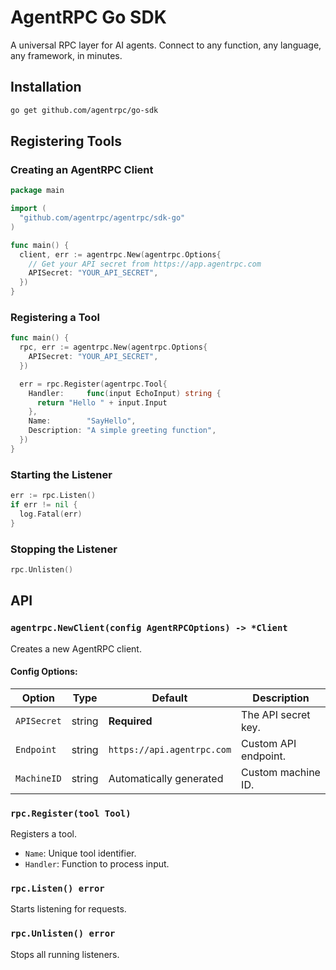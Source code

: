 # AgentRPC Go SDK

A universal RPC layer for AI agents. Connect to any function, any language, any framework, in minutes.

## Installation

```sh
go get github.com/agentrpc/go-sdk
```

## Registering Tools

### Creating an AgentRPC Client

```go
package main

import (
  "github.com/agentrpc/agentrpc/sdk-go"
)

func main() {
  client, err := agentrpc.New(agentrpc.Options{
    // Get your API secret from https://app.agentrpc.com
    APISecret: "YOUR_API_SECRET",
  })
}
```

### Registering a Tool

```go
func main() {
  rpc, err := agentrpc.New(agentrpc.Options{
    APISecret: "YOUR_API_SECRET",
  })

  err = rpc.Register(agentrpc.Tool{
    Handler:     func(input EchoInput) string {
      return "Hello " + input.Input
    },
    Name:        "SayHello",
    Description: "A simple greeting function",
  })
}
```

### Starting the Listener

```go
err := rpc.Listen()
if err != nil {
  log.Fatal(err)
}
```

### Stopping the Listener

```go
rpc.Unlisten()
```

## API

### `agentrpc.NewClient(config AgentRPCOptions) -> *Client`

Creates a new AgentRPC client.

#### Config Options:

| Option       | Type   | Default                    | Description          |
|-------------|--------|----------------------------|----------------------|
| `APISecret` | string | **Required**               | The API secret key.  |
| `Endpoint`  | string | `https://api.agentrpc.com` | Custom API endpoint. |
| `MachineID` | string | Automatically generated    | Custom machine ID.   |

### `rpc.Register(tool Tool)`

Registers a tool.

- `Name`: Unique tool identifier.
- `Handler`: Function to process input.


### `rpc.Listen() error`

Starts listening for requests.

### `rpc.Unlisten() error`

Stops all running listeners.
```
